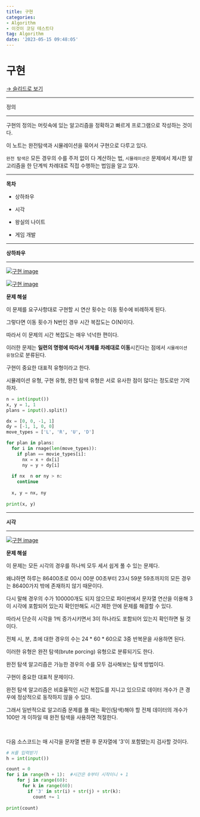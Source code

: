 ```yaml
---
title: 구현
categories:
- Algorithm
- 이것이 코딩 테스트다
tag: Algorithm
date: '2023-05-15 09:48:05'
---
```


# 구현

[→ 슬리드로 보기](https://app.slid.cc/docs/c077b7e11d1c49d2a9bab05cffcf6bfe)


---


정의

---


구현의 정의는 머릿속에 있는 알고리즘을 정확하고 빠르게 프로그램으로 작성하는 것이다.


이 노트는 완전탐색과 시뮬레이션을 묶어서 구현으로 다루고 있다.


`완전 탐색은` 모든 경우의 수를 주저 없이 다 계산하는 법, `시뮬레이션은` 문제에서 제시한 알고리즘을 한 단계씩 차례대로 직접 수행하는 법임을 알고 있자.

---


**목차**

- 상하좌우

- 시각

- 왕실의 나이트

- 게임 개발

---


**상하좌우**

---

[![구현 image](https://slid-users-assets-v1-seoul.s3.ap-northeast-2.amazonaws.com/public/capture_images/c077b7e11d1c49d2a9bab05cffcf6bfe/3451aa1c-b361-470b-a6a8-2ae67af98e8c.png)](undefined)

[![구현 image](https://slid-users-assets-v1-seoul.s3.ap-northeast-2.amazonaws.com/public/capture_images/c077b7e11d1c49d2a9bab05cffcf6bfe/ca8fad38-386b-47ff-bd61-3cb9a07e4703.png)](undefined)


**문제 해설**


이 문제를 요구사항대로 구현할 시 연산 횟수는 이동 횟수에 비례하게 된다.


그렇다면 이동 횟수가 N번인 경우 시간 복잡도는 O(N)이다.


따라서 이 문제의 시간 복잡도는 매우 넉넉한 편이다.


이러한 문제는 **일련의 명령에 따라서 개체를 차례대로 이동**시킨다는 점에서 `시뮬레이션 유형`으로 분류된다.


구현이 중요한 대표적 유형이라고 한다.


시뮬레이션 유형, 구현 유형, 완전 탐색 유형은 서로 유사한 점이 많다는 정도로만 기억하자.

```Python
n = int(input())
x, y = 1, 1
plans = input().split()

dx = [0, 0, -1, 1]
dy = [-1, 1, 0, 0]
move_types = ['L', 'R', 'U', 'D']

for plan in plans:
  for i in rnage(len(move_types)):
    if plan == movie_types[i]:
      nx = x + dx[i]
      ny = y + dy[i]
     
  if nx  n or ny > n:
    continue
    
  x, y = nx, ny 
  
print(x, y)
```

---


**시각**

---

[![구현 image](https://slid-users-assets-v1-seoul.s3.ap-northeast-2.amazonaws.com/public/capture_images/c077b7e11d1c49d2a9bab05cffcf6bfe/4abe7195-7662-4ae2-9eb9-7d27d5761c07.png)](undefined)


**문제 해설**


이 문제는 모든 시각의 경우를 하나씩 모두 세서 쉽게 풀 수 있는 문제다.


왜냐하면 하루는 86400초로 00시 00분 00초부터 23시 59분 59초까지의 모든 경우는 86400가지 밖에 존재하지 않기 때문이다.


다시 말해 경우의 수가 100000개도 되지 않으므로 파이썬에서 문자열 연산을 이용해 3이 시각에 포함되어 있는지 확인만해도 시간 제한 안에 문제를 해결할 수 있다.


따라서 단순히 시각을 1씩 증가시키면서 3이 하나라도 포함되어 있는지 확인하면 될 것이다.


전체 시, 분, 초에 대한 경우의 수는 24 \* 60 \* 60으로 3중 반복문을 사용하면 된다.


이러한 유형은 완전 탐색(brute porcing) 유형으로 분류되기도 한다.


완전 탐색 알고리즘은 가능한 경우의 수를 모두 검사해보는 탐색 방법이다.


구현이 중요한 대표적 문제이다.


완전 탐색 알고리즘은 비효율적인 시간 복잡도를 지니고 있으므로 데이터 개수가 큰 경우에 정상적으로 동작하지 않을 수 있다.


그래서 일반적으로 알고리즘 문제를 풀 때는 확인(탐색)해야 할 전체 데이터의 개수가 100만 개 이하일 때 완전 탐색을 사용하면 적절한다.


‏‏‎ ‎


다음 소스코드는 매 시각을 문자열 변환 후 문자열에 '3'이 포함됐는지 검사할 것이다.

```Python
# H를 입력받기
h = int(input())

count = 0
for i in range(h + 1):  #시간은 0부터 시작이니 + 1
	for j in range(60):
      for k in range(60):
        if '3' in str(i) + str(j) + str(k):
          count += 1
          
print(count)
```


‏‏‎ ‎


‏‏‎ ‎
